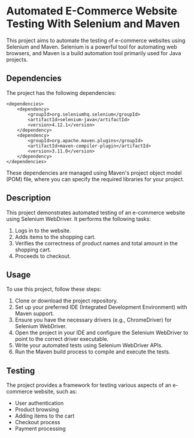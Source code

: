 # Automated E-Commerce Website Testing With Selenium and Maven

This project aims to automate the testing of e-commerce websites using Selenium and Maven. Selenium is a powerful tool for automating web browsers, and Maven is a build automation tool primarily used for Java projects.

## Dependencies
The project has the following dependencies:
~~~
<dependencies>
    <dependency>
        <groupId>org.seleniumhq.selenium</groupId>
        <artifactId>selenium-java</artifactId>
        <version>4.12.1</version>
    </dependency>
    <dependency>
        <groupId>org.apache.maven.plugins</groupId>
        <artifactId>maven-compiler-plugin</artifactId>
        <version>3.11.0</version>
    </dependency>
</dependencies>
~~~

These dependencies are managed using Maven's project object model (POM) file, where you can specify the required libraries for your project.

## Description
This project demonstrates automated testing of an e-commerce website using Selenium WebDriver. It performs the following tasks:

1. Logs in to the website.
2. Adds items to the shopping cart.
3. Verifies the correctness of product names and total amount in the shopping cart.
4. Proceeds to checkout.

## Usage
To use this project, follow these steps:

1. Clone or download the project repository.
2. Set up your preferred IDE (Integrated Development Environment) with Maven support.
3. Ensure you have the necessary drivers (e.g., ChromeDriver) for Selenium WebDriver.
4. Open the project in your IDE and configure the Selenium WebDriver to point to the correct driver executable.
5. Write your automated tests using Selenium WebDriver APIs.
6. Run the Maven build process to compile and execute the tests.

## Testing
The project provides a framework for testing various aspects of an e-commerce website, such as:

- User authentication
- Product browsing
- Adding items to the cart
- Checkout process
- Payment processing
